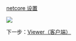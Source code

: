 [netcore 设置](/zh-CN/viewer/netcore.md ':include :type=markdown')

![](_media/netcore/project_all_files_3lo.png)

下一步：[Viewer（客户端）](/zh-CN/viewer/3legged/ui)